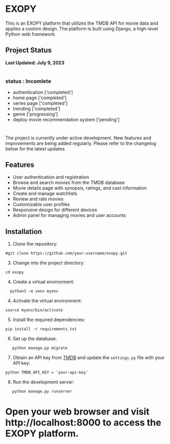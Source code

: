 # EXOPY

This is an EXOPY platform that utilizes the TMDB API for movie data and applies a custom design. The platform is built using Django, a high-level Python web framework.

## Project Status

**Last Updated: July 9, 2023**
#
### status : Incomlete 
* authentication ['completed']  
* home page  ['completed']
* series page ['completed']
* trending ['completed']
* genre ['progressing']
* deploy movie recommendation system ['pending']
#
The project is currently under active development. New features and improvements are being added regularly. Please refer to the changelog below for the latest updates.

## Features

- User authentication and registration
- Browse and search movies from the TMDB database
- Movie details page with synopsis, ratings, and cast information
- Create and manage watchlists
- Review and rate movies
- Customizable user profiles
- Responsive design for different devices
- Admin panel for managing movies and user accounts

## Installation

1. Clone the repository:
```
#git clone https://github.com/your-username/exopy.git
```
3. Change into the project directory:
```
cd exopy
```
4. Create a virtual environment:
```
  python3 -m venv myenv
```

4. Activate the virtual environment:
```
source myenv/bin/activate
```
5. Install the required dependencies:
```
pip install -r requirements.txt
```

6. Set up the database:
```
   python manage.py migrate
```


7. Obtain an API key from [TMDB](https://www.themoviedb.org/) and update the `settings.py` file with your API key:

```
python TMDB_API_KEY = 'your-api-key'

```

8. Run the development server:
```
   python manage.py runserver
```
# Open your web browser and visit http://localhost:8000 to access the EXOPY platform.
